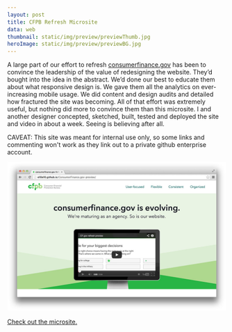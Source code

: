 ```yaml
---
layout: post
title: CFPB Refresh Microsite
data: web
thumbnail: static/img/preview/previewThumb.jpg
heroImage: static/img/preview/previewBG.jpg
---
```


<p>A large part of our effort to refresh <a class="theme-txt-orange" href="http://www.consumerfinance.gov/">consumerfinance.gov</a> has been to convince the leadership of the value of redesigning the website. They’d bought into the idea in the abstract. We’d done our best to educate them about what responsive design is. We gave them all the analytics on ever-increasing mobile usage. We did content and design audits and detailed how fractured the site was becoming. All of that effort was extremely useful, but nothing did more to convince them than this microsite. I and another designer concepted, sketched, built, tested and deployed the site and video in about a week. Seeing is believing after all. </P>

<p>CAVEAT: This site was meant for internal use only, so some links and commenting won't work as they link out to a private github enterprise account.</p>

<a href="http://ell0ell0.github.io/ConsumerFinance.gov-preview/"><img alt="Consumerfinance.gov preview site" src="static/img/preview/preview.jpg"></a>

<a class="theme-txt-orange" href="http://ell0ell0.github.io/ConsumerFinance.gov-preview/">Check out the microsite.</a>